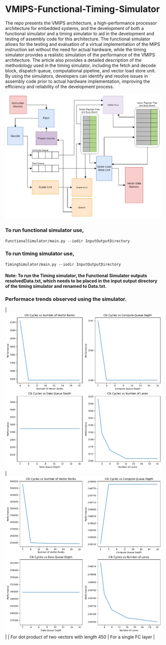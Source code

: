 # VMIPS-Functional-Timing-Simulator
The repo presents the VMIPS architecture, a high-performance processor architecture for embedded systems, and the development of both a functional simulator and a timing simulator to aid in the development and testing of assembly code for this architecture. The functional simulator allows for the testing and evaluation of a virtual implementation of the MIPS instruction set without the need for actual hardware, while the timing simulator provides a realistic simulation of the performance of the VMIPS architecture. The article also provides a detailed description of the methodology used in the timing simulator, including the fetch and decode block, dispatch queue, computational pipeline, and vector load store unit. By using the simulators, developers can identify and resolve issues in assembly code prior to actual hardware implementation, improving the efficiency and reliability of the development process.

![alt text](Results/VMIPS_Architecture.png)

### To run functional simulator use,
```
FunctionalSimulator/main.py --iodir InputOutputDirectory
```


### To run timing simulator use,
```
TimingSimulator/main.py --iodir InputOutputDirectory
```

#### Note: To run the Timing simulator, the Functional Simulator outputs resolvedData.txt, which needs to be placed in the input output directory of the timing simulator and renamed to Data.txt.

### Performace trends observed using the simulator.
| ![alt text](TimingSimulator/IODir1/Plots/dotPdt.png) | ![alt text](TimingSimulator/IODir1/Plots/fcLayer.png) |
| For dot product of two vectors with length 450   | For a single FC layer |

